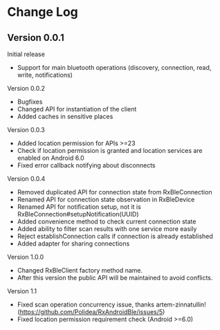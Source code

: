Change Log
=============

Version 0.0.1
-------------

Initial release
* Support for main bluetooth operations (discovery, connection, read, write, notifications)

Version 0.0.2

* Bugfixes
* Changed API for instantiation of the client
* Added caches in sensitive places

Version 0.0.3
* Added location permission for APIs >=23
* Check if location permission is granted and location services are enabled on Android 6.0
* Fixed error callback notifying about disconnects

Version 0.0.4
* Removed duplicated API for connection state from RxBleConnection
* Renamed API for connection state observation in RxBleDevice
* Renamed API for notification setup, not it is RxBleConnection#setupNotification(UUID)
* Added convenience method to check current connection state
* Added ability to filter scan results with one service more easily
* Reject establishConnection calls if connection is already established
* Added adapter for sharing connections

Version 1.0.0
* Changed RxBleClient factory method name.
* After this version the public API will be maintained to avoid conflicts.

Version 1.1
* Fixed scan operation concurrency issue, thanks artem-zinnatullin!  (https://github.com/Polidea/RxAndroidBle/issues/5)
* Fixed location permission requirement check (Android >=6.0)